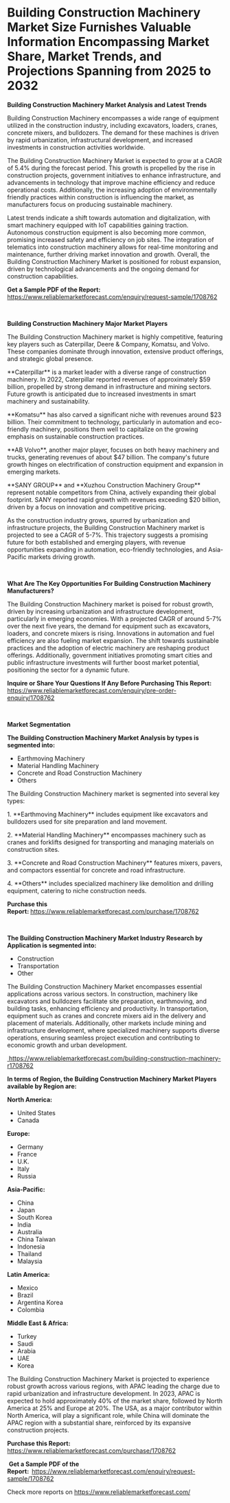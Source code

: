 <p><h1>Building Construction Machinery Market Size Furnishes Valuable Information Encompassing Market Share, Market Trends, and Projections Spanning from 2025 to 2032</h1></p><p><strong>Building Construction Machinery Market Analysis and Latest Trends</strong></p>
<p><p>Building Construction Machinery encompasses a wide range of equipment utilized in the construction industry, including excavators, loaders, cranes, concrete mixers, and bulldozers. The demand for these machines is driven by rapid urbanization, infrastructural development, and increased investments in construction activities worldwide.</p><p>The Building Construction Machinery Market is expected to grow at a CAGR of 5.4% during the forecast period. This growth is propelled by the rise in construction projects, government initiatives to enhance infrastructure, and advancements in technology that improve machine efficiency and reduce operational costs. Additionally, the increasing adoption of environmentally friendly practices within construction is influencing the market, as manufacturers focus on producing sustainable machinery.</p><p>Latest trends indicate a shift towards automation and digitalization, with smart machinery equipped with IoT capabilities gaining traction. Autonomous construction equipment is also becoming more common, promising increased safety and efficiency on job sites. The integration of telematics into construction machinery allows for real-time monitoring and maintenance, further driving market innovation and growth. Overall, the Building Construction Machinery Market is positioned for robust expansion, driven by technological advancements and the ongoing demand for construction capabilities.</p></p>
<p><strong>Get a Sample PDF of the Report:&nbsp;</strong> <a href="https://www.reliablemarketforecast.com/enquiry/request-sample/1708762?utm_campaign=3078&utm_medium=2&utm_source=Github&utm_content=ia&utm_term=27032025&utm_id=building-construction-machinery">https://www.reliablemarketforecast.com/enquiry/request-sample/1708762</a></p>
<p>&nbsp;</p>
<p><strong>Building Construction Machinery Major Market Players</strong></p>
<p><p>The Building Construction Machinery market is highly competitive, featuring key players such as Caterpillar, Deere & Company, Komatsu, and Volvo. These companies dominate through innovation, extensive product offerings, and strategic global presence.</p><p>**Caterpillar** is a market leader with a diverse range of construction machinery. In 2022, Caterpillar reported revenues of approximately $59 billion, propelled by strong demand in infrastructure and mining sectors. Future growth is anticipated due to increased investments in smart machinery and sustainability.</p><p>**Komatsu** has also carved a significant niche with revenues around $23 billion. Their commitment to technology, particularly in automation and eco-friendly machinery, positions them well to capitalize on the growing emphasis on sustainable construction practices.</p><p>**AB Volvo**, another major player, focuses on both heavy machinery and trucks, generating revenues of about $47 billion. The company's future growth hinges on electrification of construction equipment and expansion in emerging markets.</p><p>**SANY GROUP** and **Xuzhou Construction Machinery Group** represent notable competitors from China, actively expanding their global footprint. SANY reported rapid growth with revenues exceeding $20 billion, driven by a focus on innovation and competitive pricing.</p><p>As the construction industry grows, spurred by urbanization and infrastructure projects, the Building Construction Machinery market is projected to see a CAGR of 5-7%. This trajectory suggests a promising future for both established and emerging players, with revenue opportunities expanding in automation, eco-friendly technologies, and Asia-Pacific markets driving growth.</p></p>
<p>&nbsp;</p>
<p><strong>What Are The Key Opportunities For Building Construction Machinery Manufacturers?</strong></p>
<p><p>The Building Construction Machinery market is poised for robust growth, driven by increasing urbanization and infrastructure development, particularly in emerging economies. With a projected CAGR of around 5-7% over the next five years, the demand for equipment such as excavators, loaders, and concrete mixers is rising. Innovations in automation and fuel efficiency are also fueling market expansion. The shift towards sustainable practices and the adoption of electric machinery are reshaping product offerings. Additionally, government initiatives promoting smart cities and public infrastructure investments will further boost market potential, positioning the sector for a dynamic future.</p></p>
<p><strong>Inquire or Share Your Questions If Any Before Purchasing This Report:</strong> <a href="https://www.reliablemarketforecast.com/enquiry/pre-order-enquiry/1708762?utm_campaign=3078&utm_medium=2&utm_source=Github&utm_content=ia&utm_term=27032025&utm_id=building-construction-machinery">https://www.reliablemarketforecast.com/enquiry/pre-order-enquiry/1708762</a></p>
<p>&nbsp;</p>
<p><strong>Market Segmentation</strong></p>
<p><strong>The Building Construction Machinery Market Analysis by types is segmented into:</strong></p>
<p><ul><li>Earthmoving Machinery</li><li>Material Handling Machinery</li><li>Concrete and Road Construction Machinery</li><li>Others</li></ul></p>
<p><p>The Building Construction Machinery market is segmented into several key types: </p><p>1. **Earthmoving Machinery** includes equipment like excavators and bulldozers used for site preparation and land movement.  </p><p>2. **Material Handling Machinery** encompasses machinery such as cranes and forklifts designed for transporting and managing materials on construction sites.  </p><p>3. **Concrete and Road Construction Machinery** features mixers, pavers, and compactors essential for concrete and road infrastructure.  </p><p>4. **Others** includes specialized machinery like demolition and drilling equipment, catering to niche construction needs.</p></p>
<p><strong>Purchase this Report:&nbsp;</strong><a href="https://www.reliablemarketforecast.com/purchase/1708762?utm_campaign=3078&utm_medium=2&utm_source=Github&utm_content=ia&utm_term=27032025&utm_id=building-construction-machinery">https://www.reliablemarketforecast.com/purchase/1708762</a></p>
<p>&nbsp;</p>
<p><strong>The Building Construction Machinery Market Industry Research by Application is segmented into:</strong></p>
<p><ul><li>Construction</li><li>Transportation</li><li>Other</li></ul></p>
<p><p>The Building Construction Machinery Market encompasses essential applications across various sectors. In construction, machinery like excavators and bulldozers facilitate site preparation, earthmoving, and building tasks, enhancing efficiency and productivity. In transportation, equipment such as cranes and concrete mixers aid in the delivery and placement of materials. Additionally, other markets include mining and infrastructure development, where specialized machinery supports diverse operations, ensuring seamless project execution and contributing to economic growth and urban development.</p></p>
<p><a href="https://www.reliablemarketforecast.com/building-construction-machinery-r1708762?utm_campaign=3078&utm_medium=2&utm_source=Github&utm_content=ia&utm_term=27032025&utm_id=building-construction-machinery">&nbsp;https://www.reliablemarketforecast.com/building-construction-machinery-r1708762</a></p>
<p><strong>In terms of Region, the Building Construction Machinery Market Players available by Region are:</strong></p>
<p>
    <p> <strong> North America: </strong>
        <ul>
            <li>United States</li>
            <li>Canada</li>
        </ul>
        </p> 
    <p> <strong> Europe: </strong>
        <ul>
            <li>Germany</li>
            <li>France</li>
            <li>U.K.</li>
            <li>Italy</li>
            <li>Russia</li>
        </ul>
        </p> 
    <p> <strong> Asia-Pacific: </strong>
        <ul>
            <li>China</li>
            <li>Japan</li>
            <li>South Korea</li>
            <li>India</li>
            <li>Australia</li>
            <li>China Taiwan</li>
            <li>Indonesia</li>
            <li>Thailand</li>
            <li>Malaysia</li>
        </ul>
        </p> 
    <p> <strong> Latin America: </strong>
        <ul>
            <li>Mexico</li>
            <li>Brazil</li>
            <li>Argentina Korea</li>
            <li>Colombia</li>
        </ul>
        </p> 
    <p> <strong> Middle East & Africa: </strong>
        <ul>
            <li>Turkey</li>
            <li>Saudi</li>
            <li>Arabia</li>
            <li>UAE</li>
            <li>Korea</li>
        </ul>
    </p>
    </p>
<p><p>The Building Construction Machinery Market is projected to experience robust growth across various regions, with APAC leading the charge due to rapid urbanization and infrastructure development. In 2023, APAC is expected to hold approximately 40% of the market share, followed by North America at 25% and Europe at 20%. The USA, as a major contributor within North America, will play a significant role, while China will dominate the APAC region with a substantial share, reinforced by its expansive construction projects.</p></p>
<p><strong>Purchase this Report: </strong><a href="https://www.reliablemarketforecast.com/purchase/1708762?utm_campaign=3078&utm_medium=2&utm_source=Github&utm_content=ia&utm_term=27032025&utm_id=building-construction-machinery">https://www.reliablemarketforecast.com/purchase/1708762</a></p>
<p>&nbsp;<strong>Get a Sample PDF of the Report:&nbsp;&nbsp;</strong><a href="https://www.reliablemarketforecast.com/enquiry/request-sample/1708762?utm_campaign=3078&utm_medium=2&utm_source=Github&utm_content=ia&utm_term=27032025&utm_id=building-construction-machinery">https://www.reliablemarketforecast.com/enquiry/request-sample/1708762</a></p>
<p><strong></strong></p>
<p>Check more reports on <a href="https://www.reliablemarketforecast.com/?utm_campaign=3078&utm_medium=2&utm_source=Github&utm_content=ia&utm_term=27032025&utm_id=building-construction-machinery">https://www.reliablemarketforecast.com/</a></p>